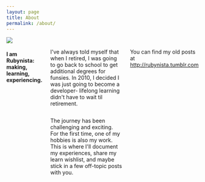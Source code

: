 ```yaml
---
layout: page
title: About
permalink: /about/
---
```

<div class="row">
  <div class="large-4 columns">
    <img src="https://igcdn-photos-g-a.akamaihd.net/hphotos-ak-xaf1/t51.2885-15/s750x750/sh0.08/e35/11925847_866547843429718_1469622740_n.jpg">
  </div>
  <div class="large-8 columns">
    <h4>I am Rubynista: making, learning, experiencing.</h4>
    <div class="row">
      <div class="large-6 columns">
        <p>I've always told myself that when I retired, I was going to go back to school to get additional degrees for funsies.  In 2010, I decided I was just going to become a developer- lifelong learning didn't have to wait til retirement.  </p>
      </div>
      <div class="large-6 columns">
        <p>The journey has been challenging and exciting.  For the first time, one of my hobbies is also my work.  This is where I'll document my experiences, share my learn wishlist, and maybe stick in a few off-topic posts with you.  </p>
      </div>
    </div>
    <div class="row">
      <div class="large-12 columns">
        <p> You can find my old posts at <a href="http://rubynista.tumblr.com">http://rubynista.tumblr.com</a> </p>
      </div>
    </div>
 </div>
</div>

<!--This is the base Jekyll theme. You can find out more info about customizing your Jekyll theme, as well as basic Jekyll usage documentation at [jekyllrb.com](http://jekyllrb.com/)

You can find the source code for the Jekyll new theme at: [github.com/jglovier/jekyll-new](https://github.com/jglovier/jekyll-new)

You can find the source code for Jekyll at [github.com/jekyll/jekyll](https://github.com/jekyll/jekyll)-->
